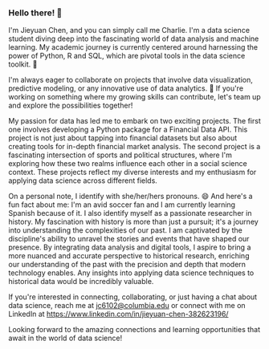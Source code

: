 <!--
**CharlieC484/CharlieC484** is a ✨ _special_ ✨ repository because its `README.md` (this file) appears on your GitHub profile.

Here are some ideas to get you started:

- 🔭 I’m currently working on ...
- 🌱 I’m currently learning ...
- 👯 I’m looking to collaborate on ...
- 🤔 I’m looking for help with ...
- 💬 Ask me about ...
- 📫 How to reach me: jc6102@columbia.edu
- 😄 Pronouns: She/her/hers
- ⚡ Fun fact: ...
-->

### Hello there! 👋

I'm Jieyuan Chen, and you can simply call me Charlie. I'm a  data science student diving deep into the fascinating world of data analysis and machine learning. My academic journey is currently centered around harnessing the power of Python, R and SQL, which are pivotal tools in the data science toolkit. 🌱

I'm always eager to collaborate on projects that involve data visualization, predictive modeling, or any innovative use of data analytics. 👯 If you're working on something where my growing skills can contribute, let's team up and explore the possibilities together!

My passion for data has led me to embark on two exciting projects. The first one involves developing a Python package for a Financial Data API. This project is not just about tapping into financial datasets but also about creating tools for in-depth financial market analysis. The second project is a fascinating intersection of sports and political structures, where I'm exploring how these two realms influence each other in a social science context. These projects reflect my diverse interests and my enthusiasm for applying data science across different fields.

On a personal note, I identify with she/her/hers pronouns. 😄 And here's a fun fact about me: I'm an avid soccer fan and I am currently learning Spanish because of it. I also identify myself as a passionate researcher in history. My fascination with history is more than just a pursuit; it's a journey into understanding the complexities of our past. I am captivated by the discipline's ability to unravel the stories and events that have shaped our presence. By integrating data analysis and digital tools, I aspire to bring a more nuanced and accurate perspective to historical research, enriching our understanding of the past with the precision and depth that modern technology enables. Any insights into applying data science techniques to historical data would be incredibly valuable.

If you're interested in connecting, collaborating, or just having a chat about data science, reach me at jc6102@columbia.edu or connect with me on LinkedIn at https://www.linkedin.com/in/jieyuan-chen-382623196/

Looking forward to the amazing connections and learning opportunities that await in the world of data science!

